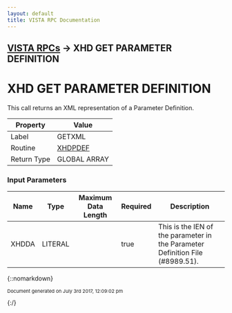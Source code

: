 ```yaml
---
layout: default
title: VISTA RPC Documentation
---
```


## [VISTA RPCs](TableOfContents) &#8594; XHD GET PARAMETER DEFINITION
# XHD GET PARAMETER DEFINITION

This call returns an XML representation of a Parameter Definition.

Property | Value
--- | ---
Label | GETXML
Routine | [XHDPDEF](http://code.osehra.org/dox/Routine_XHDPDEF_source.html)
Return Type | GLOBAL ARRAY


### Input Parameters

Name | Type | Maximum Data Length | Required | Description
--- | --- | --- | --- | ---
XHDDA | LITERAL |  | true | This is the IEN of the parameter in the Parameter Definition File (#8989.51).



{::nomarkdown} <br/><p style="font-size: 11px">Document generated on July 3rd 2017, 12:09:02 pm</p>{:/}